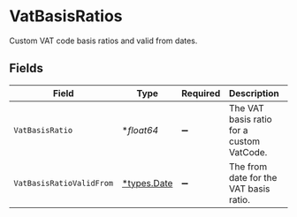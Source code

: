 # VatBasisRatios

Custom VAT code basis ratios and valid from dates.


## Fields

| Field                                     | Type                                      | Required                                  | Description                               | Example                                   |
| ----------------------------------------- | ----------------------------------------- | ----------------------------------------- | ----------------------------------------- | ----------------------------------------- |
| `VatBasisRatio`                           | **float64*                                | :heavy_minus_sign:                        | The VAT basis ratio for a custom VatCode. | 42                                        |
| `VatBasisRatioValidFrom`                  | [*types.Date](../../types/date.md)        | :heavy_minus_sign:                        | The from date for the VAT basis ratio.    | 2023-04-27                                |